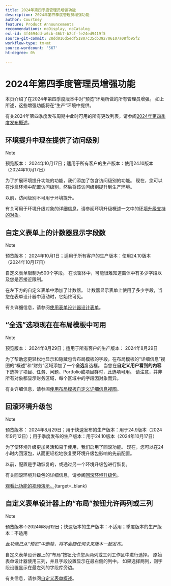 ```yaml
---
title: 2024年第四季度管理员增强功能
description: 2024年第四季度管理员增强功能
author: Courtney
feature: Product Announcements
recommendations: noDisplay, noCatalog
exl-id: 4f4694dd-a6cb-46b7-b2cf-fe24ed9419f5
source-git-commit: 28dd016d5edf51807c35cb392706107a08fb95f2
workflow-type: tm+mt
source-wordcount: '567'
ht-degree: 0%

---
```


# 2024年第四季度管理员增强功能

本页介绍了在2024年第四季度版本中对“预览”环境所做的所有管理员增强。 如上所述，这些增强功能将在“生产”环境中提供。

有关2024年第四季度发布周期中此时可用的所有更改列表，请参阅[2024年第四季度发布概述](/help/quicksilver/product-announcements/product-releases/24-q4-release-activity/24-q4-release-overview.md)。

## 环境提升中现在提供了访问级别

>[!NOTE]
>
>预览版本： 2024年10月17日；适用于所有客户的生产版本：使用24.10版本（2024年10月17日）

为了扩展环境提升功能的功能，我们添加了包含访问级别的功能。 现在，您可以在沙盒环境中配置访问级别，然后将该访问级别提升到生产环境。

以前，访问级别不可用于环境提升。

有关可用于环境升级对象的详细信息，请参阅环境升级概述一文中的[环境升级支持的对象](/help/quicksilver/administration-and-setup/set-up-workfront/workfront-testing-environments/environment-promotion-in-wf.md#supported-objects-for-environment-promotion)。

## 自定义表单上的计数器显示字段数

>[!NOTE]
>
>预览版本： 2024年10月1日；适用于所有客户的生产版本：使用24.10版本（2024年10月17日）

自定义表单限制为500个字段。 在长窗体中，可能很难知道窗体中有多少字段以及您是否接近限制。

在左下方的自定义表单中添加了计数器。 计数器显示表单上使用了多少字段，当您在表单设计器中滚动时，它始终可见。

有关详细信息，请参阅[使用表单设计器设计表单](/help/quicksilver/administration-and-setup/customize-workfront/create-manage-custom-forms/form-designer/design-a-form/design-a-form.md)。

## “全选”选项现在在布局模板中可用

>[!NOTE]
>
>预览版本： 2024年8月29日；适用于所有客户的生产版本： 2024年8月29日

为了帮助您更轻松地显示和隐藏包含布局模板的字段，在布局模板的“详细信息”视图的“概述”和“财务”区域添加了一个&#x200B;**全选**&#x200B;复选框。 当您在&#x200B;**自定义用户看到的内容**&#x200B;下选择了项目、任务、问题、Portfolio或项目群时，此选项可用。 请注意，并非所有对象都显示财务区域，每个区域中的字段因对象而异。

有关详细信息，请参阅[使用布局模板自定义详细信息视图](/help/quicksilver/administration-and-setup/customize-workfront/use-layout-templates/customize-details-view-layout-template.md)。

## 回滚环境升级包

>[!NOTE]
>
>预览版本： 2024年8月29日；用于快速发布的生产版本：用于24.9版本（2024年9月12日）；用于季度发布的生产版本：用于24.10版本（2024年10月17日）

为了使环境升级更加灵活和易于使用，我们启用了回滚功能。 现在，您可以在24小时内回滚包，从而更轻松地恢复受环境升级包影响的先前配置。

以前，配置是手动恢复的，或通过另一个环境升级包进行恢复。

有关回滚环境升级包的详细信息，请参阅[回滚环境升级包](/help/quicksilver/administration-and-setup/set-up-workfront/workfront-testing-environments/environment-promotion-rollback.md)。

[观看此功能的视频演示。](https://video.tv.adobe.com/v/3434025/){target=_blank}

## 自定义表单设计器上的“布局”按钮允许两列或三列

>[!NOTE]
>
>~~预览版本：2024年8月12日~~；快速版本的生产版本：不适用；季度版本的生产版本：不适用
>
>_此功能已从“预览”中删除，将不会随任何未来版本一起发布。_

自定义表单设计器上的“布局”按钮允许您从两列或三列工作区中进行选择。 原始表单设计器使用三列，并且字段设置显示在最右侧的列中。 如果选择两列，则字段设置显示在最左列的字段库旁边。

有关信息，请参阅[自定义表单概述](/help/quicksilver/administration-and-setup/customize-workfront/create-manage-custom-forms/custom-forms-overview.md)。
